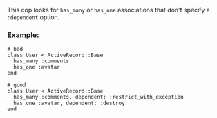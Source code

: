 This cop looks for `has_many` or `has_one` associations that don't
specify a `:dependent` option.

### Example:
    # bad
    class User < ActiveRecord::Base
      has_many :comments
      has_one :avatar
    end

    # good
    class User < ActiveRecord::Base
      has_many :comments, dependent: :restrict_with_exception
      has_one :avatar, dependent: :destroy
    end